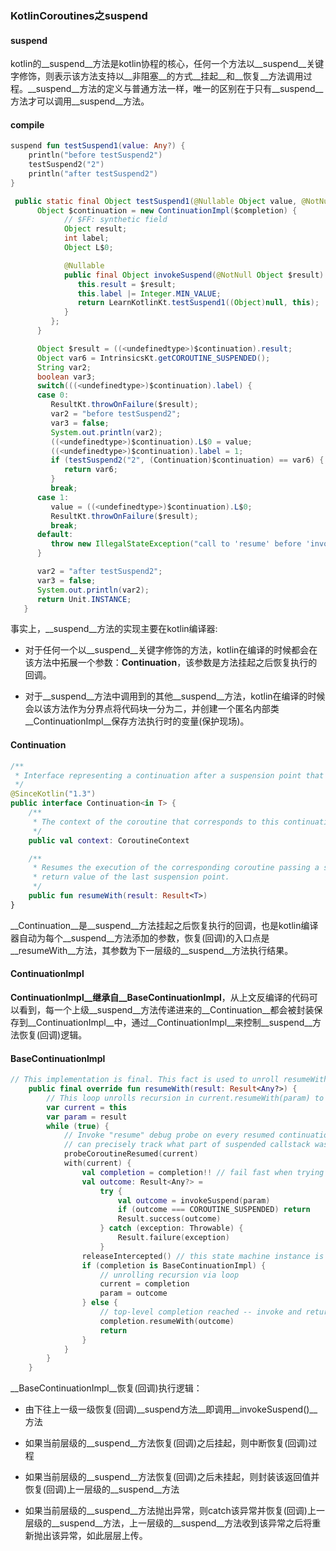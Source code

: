 ###  KotlinCoroutines之suspend



#### suspend

kotlin的__suspend__方法是kotlin协程的核心，任何一个方法以__suspend__关键字修饰，则表示该方法支持以__非阻塞__的方式__挂起__和__恢复__方法调用过程。__suspend__方法的定义与普通方法一样，唯一的区别在于只有__suspend__方法才可以调用__suspend__方法。



#### compile

```kotlin
suspend fun testSuspend1(value: Any?) {
    println("before testSuspend2")
    testSuspend2("2")
    println("after testSuspend2")
}
```

```java
 public static final Object testSuspend1(@Nullable Object value, @NotNull Continuation $completion) {
      Object $continuation = new ContinuationImpl($completion) {
            // $FF: synthetic field
            Object result;
            int label;
            Object L$0;

            @Nullable
            public final Object invokeSuspend(@NotNull Object $result) {
               this.result = $result;
               this.label |= Integer.MIN_VALUE;
               return LearnKotlinKt.testSuspend1((Object)null, this);
            }
         };
      }

      Object $result = ((<undefinedtype>)$continuation).result;
      Object var6 = IntrinsicsKt.getCOROUTINE_SUSPENDED();
      String var2;
      boolean var3;
      switch(((<undefinedtype>)$continuation).label) {
      case 0:
         ResultKt.throwOnFailure($result);
         var2 = "before testSuspend2";
         var3 = false;
         System.out.println(var2);
         ((<undefinedtype>)$continuation).L$0 = value;
         ((<undefinedtype>)$continuation).label = 1;
         if (testSuspend2("2", (Continuation)$continuation) == var6) {
            return var6;
         }
         break;
      case 1:
         value = ((<undefinedtype>)$continuation).L$0;
         ResultKt.throwOnFailure($result);
         break;
      default:
         throw new IllegalStateException("call to 'resume' before 'invoke' with coroutine");
      }

      var2 = "after testSuspend2";
      var3 = false;
      System.out.println(var2);
      return Unit.INSTANCE;
   }
```

事实上，__suspend__方法的实现主要在kotlin编译器:

* 对于任何一个以__suspend__关键字修饰的方法，kotlin在编译的时候都会在该方法中拓展一个参数：__Continuation__，该参数是方法挂起之后恢复执行的回调。

* 对于__suspend__方法中调用到的其他__suspend__方法，kotlin在编译的时候会以该方法作为分界点将代码块一分为二，并创建一个匿名内部类__ContinuationImpl__保存方法执行时的变量(保护现场)。

  

#### Continuation

```kotlin
/**
 * Interface representing a continuation after a suspension point that returns a value of type `T`.
 */
@SinceKotlin("1.3")
public interface Continuation<in T> {
    /**
     * The context of the coroutine that corresponds to this continuation.
     */
    public val context: CoroutineContext

    /**
     * Resumes the execution of the corresponding coroutine passing a successful or failed [result] as the
     * return value of the last suspension point.
     */
    public fun resumeWith(result: Result<T>)
}
```

__Continuation__是__suspend__方法挂起之后恢复执行的回调，也是kotlin编译器自动为每个__suspend__方法添加的参数，恢复(回调)的入口点是__resumeWith__方法，其参数为下一层级的__suspend__方法执行结果。

#### ContinuationImpl

__ContinuationImpl__继承自__BaseContinuationImpl__，从上文反编译的代码可以看到，每一个上级__suspend__方法传递进来的__Continuation__都会被封装保存到__ContinuationImpl__中，通过__ContinuationImpl__来控制__suspend__方法恢复(回调)逻辑。


#### BaseContinuationImpl

```kotlin
// This implementation is final. This fact is used to unroll resumeWith recursion.
    public final override fun resumeWith(result: Result<Any?>) {
        // This loop unrolls recursion in current.resumeWith(param) to make saner and shorter stack traces on resume
        var current = this
        var param = result
        while (true) {
            // Invoke "resume" debug probe on every resumed continuation, so that a debugging library infrastructure
            // can precisely track what part of suspended callstack was already resumed
            probeCoroutineResumed(current)
            with(current) {
                val completion = completion!! // fail fast when trying to resume continuation without completion
                val outcome: Result<Any?> =
                    try {
                        val outcome = invokeSuspend(param)
                        if (outcome === COROUTINE_SUSPENDED) return
                        Result.success(outcome)
                    } catch (exception: Throwable) {
                        Result.failure(exception)
                    }
                releaseIntercepted() // this state machine instance is terminating
                if (completion is BaseContinuationImpl) {
                    // unrolling recursion via loop
                    current = completion
                    param = outcome
                } else {
                    // top-level completion reached -- invoke and return
                    completion.resumeWith(outcome)
                    return
                }
            }
        }
    }
```

__BaseContinuationImpl__恢复(回调)执行逻辑：

* 由下往上一级一级恢复(回调)__suspend方法__即调用__invokeSuspend()__方法

* 如果当前层级的__suspend__方法恢复(回调)之后挂起，则中断恢复(回调)过程

* 如果当前层级的__suspend__方法恢复(回调)之后未挂起，则封装该返回值并恢复(回调)上一层级的__suspend__方法

* 如果当前层级的__suspend__方法抛出异常，则catch该异常并恢复(回调)上一层级的__suspend__方法，上一层级的__suspend__方法收到该异常之后将重新抛出该异常，如此层层上传。








